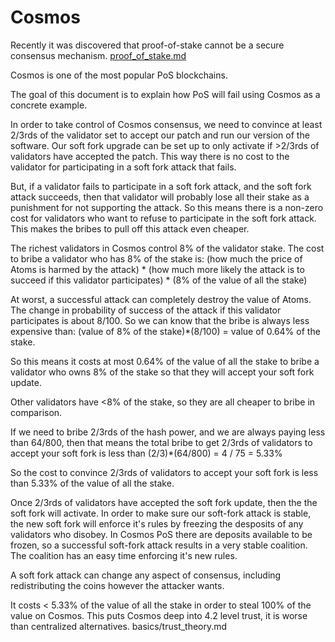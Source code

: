 Cosmos
=======

Recently it was discovered that proof-of-stake cannot be a secure consensus mechanism. [proof_of_stake.md](/other_blockchains/proof_of_stake.md)

Cosmos is one of the most popular PoS blockchains.

The goal of this document is to explain how PoS will fail using Cosmos as a concrete example.

In order to take control of Cosmos consensus, we need to convince at least 2/3rds of the validator set to accept our patch and run our version of the software.
Our soft fork upgrade can be set up to only activate if >2/3rds of validators have accepted the patch. This way there is no cost to the validator for participating in a soft fork attack that fails.

But, if a validator fails to participate in a soft fork attack, and the soft fork attack succeeds, then that validator will probably lose all their stake as a punishment for not supporting the attack. So this means there is a non-zero cost for validators who want to refuse to participate in the soft fork attack. This makes the bribes to pull off this attack even cheaper.

The richest validators in Cosmos control 8% of the validator stake.
The cost to bribe a validator who has 8% of the stake is: (how much the price of Atoms is harmed by the attack) * (how much more likely the attack is to succeed if this validator participates) * (8% of the value of all the stake)

At worst, a successful attack can completely destroy the value of Atoms. The change in probability of success of the attack if this validator participates is about 8/100.
So we can know that the bribe is always less expensive than: (value of 8% of the stake)*(8/100) = value of 0.64% of the stake.

So this means it costs at most 0.64% of the value of all the stake to bribe a validator who owns 8% of the stake so that they will accept your soft fork update.

Other validators have <8% of the stake, so they are all cheaper to bribe in comparison.

If we need to bribe 2/3rds of the hash power, and we are always paying less than 64/800, then that means the total bribe to get 2/3rds of validators to accept your soft fork is less than  (2/3)*(64/800) = 4 / 75 = 5.33%

So the cost to convince 2/3rds of validators to accept your soft fork is less than 5.33% of the value of all the stake.

Once 2/3rds of validators have accepted the soft fork update, then the the soft fork will activate.
In order to make sure our soft-fork attack is stable, the new soft fork will enforce it's rules by freezing the desposits of any validators who disobey. In Cosmos PoS there are deposits available to be frozen, so a successful soft-fork attack results in a very stable coalition. The coalition has an easy time enforcing it's new rules.

A soft fork attack can change any aspect of consensus, including redistributing the coins however the attacker wants.

It costs < 5.33% of the value of all the stake in order to steal 100% of the value on Cosmos. This puts Cosmos deep into 4.2 level trust, it is worse than centralized alternatives. basics/trust_theory.md
